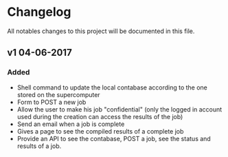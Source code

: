 # Changelog
All notables changes to this project will be documented in this file.

## v1 04-06-2017
### Added
- Shell command to update the local contabase according to the one stored on
  the supercomputer
- Form to POST a new job
- Allow the user to make his job "confidential" (only the logged in account
  used during the creation can access the results of the job)
- Send an email when a job is complete
- Gives a page to see the compiled results of a complete job
- Provide an API to see the contabase, POST a job, see the status and results
  of a job.
